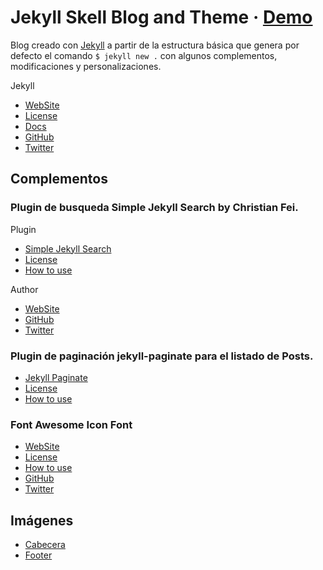 # Jekyll Skell Blog and Theme · [Demo](http://bcasal.github.io/Jekyll-Blog_2Columns-Example/)

Blog creado con [Jekyll](https://jekyllrb.com/) a partir de la estructura básica
que genera por defecto el comando `$ jekyll new .` con algunos complementos,
modificaciones y personalizaciones.

Jekyll

* [WebSite](https://jekyllrb.com/)
* [License](https://github.com/jekyll/jekyll/blob/master/LICENSE)
* [Docs](https://jekyllrb.com/docs/home/)
* [GitHub](https://github.com/jekyll/jekyll)
* [Twitter](https://twitter.com/jekyllrb)

## Complementos

### Plugin de busqueda **Simple Jekyll Search** by Christian Fei.

Plugin

* [Simple Jekyll Search](https://github.com/christian-fei/Simple-Jekyll-Search)
* [License](https://github.com/christian-fei/Simple-Jekyll-Search/blob/master/LICENSE.md)
* [How to use](https://github.com/christian-fei/Simple-Jekyll-Search/blob/master/README.md)

Author

* [WebSite](http://christian.fei.ninja/)
* [GitHub](https://github.com/christian-fei)
* [Twitter](https://twitter.com/christian_fei)

### Plugin de paginación **jekyll-paginate** para el listado de Posts.

* [Jekyll Paginate](https://github.com/jekyll/jekyll-paginate)
* [License](https://github.com/jekyll/jekyll-paginate/blob/master/LICENSE.txt)
* [How to use](https://jekyllrb.com/docs/pagination/)

### Font Awesome Icon Font

* [WebSite](http://fontawesome.io/)
* [License](https://fortawesome.github.io/Font-Awesome/license/)
* [How to use](https://fortawesome.github.io/Font-Awesome/examples/)
* [GitHub](https://github.com/FortAwesome/Font-Awesome/)
* [Twitter](https://twitter.com/fontawesome)

## Imágenes

* [Cabecera](https://openclipart.org/detail/221300/abstract-polygon-background)
* [Footer](http://wallpaperswide.com/polygon_green-wallpapers.html)
